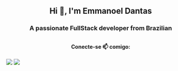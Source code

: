 <h2 align="center">Hi 👋, I'm Emmanoel Dantas</h1>
<h3 align="center">A passionate FullStack developer from Brazilian</h3>
  
  ##

 
<div align="center">
  <h4 align="center">Conecte-se 📫 comigo:</h3><p align="left">
  <a href="https://instagram.com/emmanoeldantas.ts" target="_blank"><img src="https://img.shields.io/badge/-Instagram-%23E4405F?style=for-the-badge&logo=instagram&logoColor=white" target="_blank"></a>
  <a href="https://www.linkedin.com/in/emmanoel-dantas-717603180" target="_blank"><img src="https://img.shields.io/badge/-LinkedIn-%230077B5?style=for-the-badge&logo=linkedin&logoColor=white" target="_blank"></a>
 
</div>


